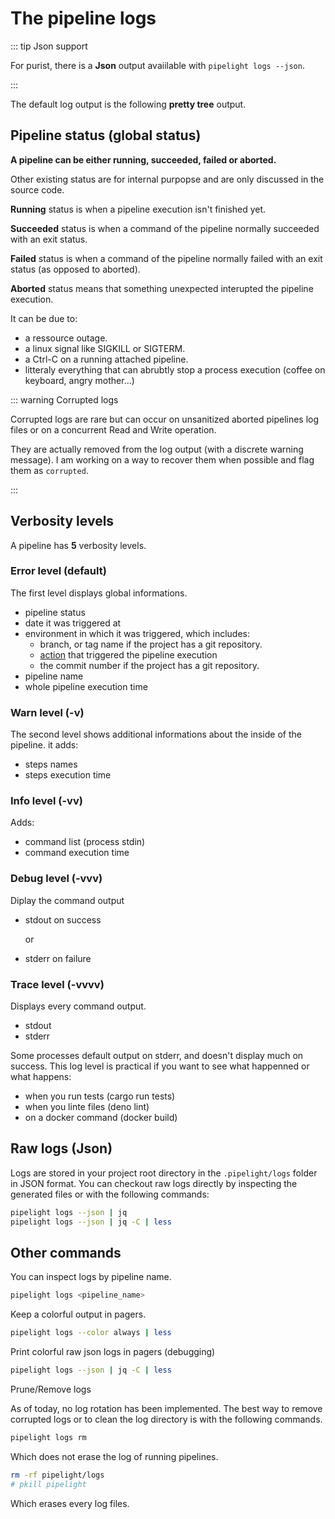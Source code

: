 <script setup lang="ts">
import LogsMulti from "@demos/LogsMulti.vue";
import Logs from "@demos/Logs.vue";
import LogsV from "@demos/LogsV.vue";
import LogsVV from "@demos/LogsVV.vue";
import LogsVVV from "@demos/LogsVVV.vue";
import LogsVVVV from "@demos/LogsVVVV.vue";
</script>

# The pipeline logs

::: tip Json support

For purist, there is a **Json** output avaiilable with `pipelight logs --json`.

:::

The default log output is the following **pretty tree** output.

## Pipeline status (global status)

**A pipeline can be either running, succeeded, failed or aborted.**

Other existing status are for internal purpopse and are only discussed in the
source code.

<LogsMulti/>

**Running** status is when a pipeline execution isn't finished yet.

**Succeeded** status is when a command of the pipeline normally succeeded with
an exit status.

**Failed** status is when a command of the pipeline normally failed with an exit
status (as opposed to aborted).

**Aborted** status means that something unexpected interupted the pipeline
execution.

It can be due to:

- a ressource outage.
- a linux signal like SIGKILL or SIGTERM.
- a Ctrl-C on a running attached pipeline.
- litteraly everything that can abrubtly stop a process execution (coffee on
  keyboard, angry mother...)

::: warning Corrupted logs

Corrupted logs are rare but can occur on unsanitized aborted pipelines log files
or on a concurrent Read and Write operation.

They are actually removed from the log output (with a discrete warning message).
I am working on a way to recover them when possible and flag them as
`corrupted`.

:::

## Verbosity levels

A pipeline has **5** verbosity levels.

### Error level (default)

The first level displays global informations.

- pipeline status
- date it was triggered at
- environment in which it was triggered, which includes:
  - branch, or tag name if the project has a git repository.
  - [action](triggers#actions-git-hooks) that triggered the pipeline execution
  - the commit number if the project has a git repository.
- pipeline name
- whole pipeline execution time

<Logs/>

### Warn level (-v)

The second level shows additional informations about the inside of the pipeline.
it adds:

- steps names
- steps execution time

<LogsV/>

### Info level (-vv)

Adds:

- command list (process stdin)
- command execution time

<LogsVV/>

### Debug level (-vvv)

Diplay the command output

- stdout on success

  or

- stderr on failure

<LogsVVV/>

### Trace level (-vvvv)

Displays every command output.

- stdout
- stderr

Some processes default output on stderr, and doesn't display much on success.
This log level is practical if you want to see what happenned or what happens:

- when you run tests (cargo run tests)
- when you linte files (deno lint)
- on a docker command (docker build)

<LogsVVVV/>

## Raw logs (Json)

Logs are stored in your project root directory in the `.pipelight/logs` folder
in JSON format. You can checkout raw logs directly by inspecting the generated
files or with the following commands:

```sh
pipelight logs --json | jq
pipelight logs --json | jq -C | less
```

## Other commands

You can inspect logs by pipeline name.

```sh
pipelight logs <pipeline_name>
```

Keep a colorful output in pagers.

```sh
pipelight logs --color always | less
```

Print colorful raw json logs in pagers (debugging)

```sh
pipelight logs --json | jq -C | less
```

Prune/Remove logs

As of today, no log rotation has been implemented. The best way to remove
corrupted logs or to clean the log directory is with the following commands.

```sh
pipelight logs rm
```

Which does not erase the log of running pipelines.

```sh
rm -rf pipelight/logs
# pkill pipelight
```

Which erases every log files.

